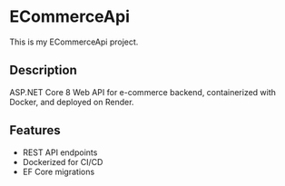 # ECommerceApi

This is my ECommerceApi project.

## Description
ASP.NET Core 8 Web API for e-commerce backend, containerized with Docker, and deployed on Render.

## Features
- REST API endpoints
- Dockerized for CI/CD
- EF Core migrations
